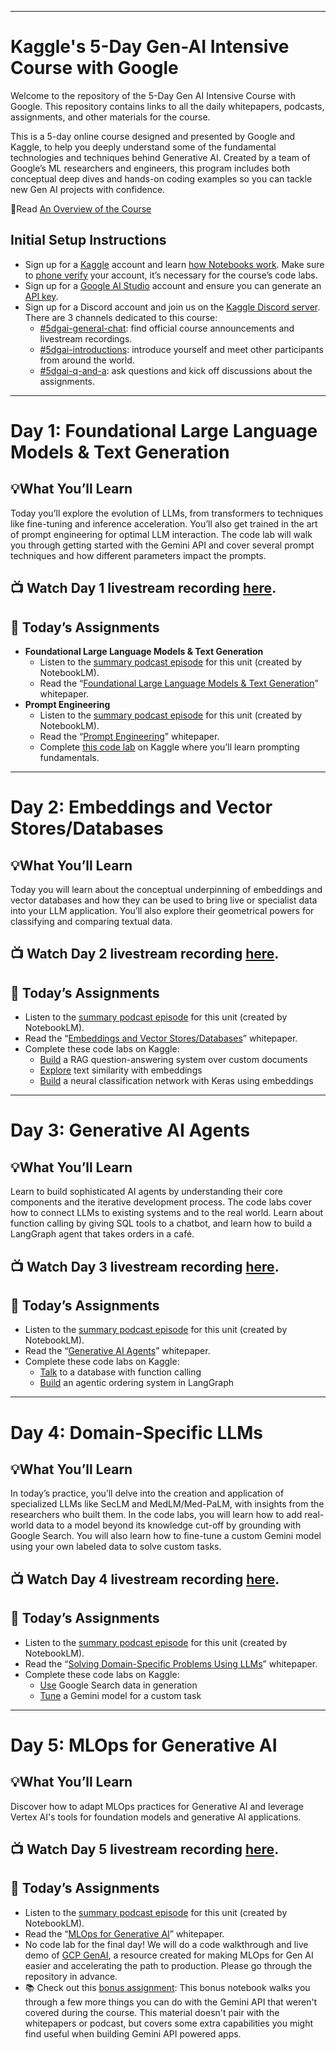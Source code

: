 ---
# Kaggle's 5-Day Gen-AI Intensive Course with Google
Welcome to the repository of the 5-Day Gen AI Intensive Course with Google.  This repository contains links to all the daily whitepapers, podcasts, assignments, and other materials for the course.

This is a 5-day online course designed and presented by Google and Kaggle, to help you deeply understand some of the fundamental technologies and techniques behind Generative AI.  Created by a team of Google’s ML researchers and engineers, this program includes both conceptual deep dives and hands-on coding examples so you can tackle new Gen AI projects with confidence.

📘Read [An Overview of the Course](https://rsvp.withgoogle.com/events/google-generative-ai-intensive/home)

## Initial Setup Instructions
* Sign up for a [Kaggle](https://www.kaggle.com/) account and learn [how Notebooks work](https://www.kaggle.com/docs/notebooks).  Make sure to [phone verify](https://www.kaggle.com/settings) your account, it’s necessary for the course’s code labs.
* Sign up for a [Google AI Studio](https://aistudio.google.com/) account and ensure you can generate an [API key](https://aistudio.google.com/app/apikey).
* Sign up for a Discord account and join us on the [Kaggle Discord server](https://discord.com/invite/kaggle). There are 3 channels dedicated to this course:
  + [#5dgai-general-chat](https://discord.com/channels/1101210829807956100/1303438361117069363): find official course announcements and livestream recordings.
  + [#5dgai-introductions](https://discord.com/channels/1101210829807956100/1303438635772809311): introduce yourself and meet other participants from around the world.
  + [#5dgai-q-and-a](https://discord.com/channels/1101210829807956100/1305578408042041394): ask questions and kick off discussions about the assignments.

 
 ---
# Day 1: Foundational Large Language Models & Text Generation
## 💡What You’ll Learn
Today you’ll explore the evolution of LLMs, from transformers to techniques like fine-tuning and inference acceleration.  You’ll also get trained in the art of prompt engineering for optimal LLM interaction.  The code lab will walk you through getting started with the Gemini API and cover several prompt techniques and how different parameters impact the prompts.
## 📺 Watch Day 1 livestream recording [here](https://www.youtube.com/watch?v=kpRyiJUUFxY&list=PLqFaTIg4myu-b1PlxitQdY0UYIbys-2es&index=1).
## 🎒 Today’s Assignments
* **Foundational Large Language Models & Text Generation**
  - Listen to the [summary podcast episode](https://www.youtube.com/watch?v=mQDlCZZsOyo) for this unit (created by NotebookLM).
  - Read the “[Foundational Large Language Models & Text Generation](https://www.kaggle.com/whitepaper-foundational-llm-and-text-generation)” whitepaper.
* **Prompt Engineering**
  - Listen to the [summary podcast episode](https://www.youtube.com/watch?v=F_hJ2Ey4BNc) for this unit (created by NotebookLM).
  - Read the “[Prompt Engineering](https://www.kaggle.com/whitepaper-prompt-engineering)” whitepaper.
  - Complete [this code lab](https://www.kaggle.com/code/markishere/day-1-prompting) on Kaggle where you’ll learn prompting fundamentals.


 ---
# Day 2: Embeddings and Vector Stores/Databases
## 💡What You’ll Learn
Today you will learn about the conceptual underpinning of embeddings and vector databases and how they can be used to bring live or specialist data into your LLM application.  You’ll also explore their geometrical powers for classifying and comparing textual data.
## 📺 Watch Day 2 livestream recording [here](https://www.youtube.com/watch?v=86GZC56rQCc&list=PLqFaTIg4myu-b1PlxitQdY0UYIbys-2es&index=2).
## 🎒 Today’s Assignments
- Listen to the [summary podcast episode](https://www.youtube.com/watch?v=1CC39K76Nqs) for this unit (created by NotebookLM).
- Read the “[Embeddings and Vector Stores/Databases](https://www.kaggle.com/whitepaper-embeddings-and-vector-stores)” whitepaper.
- Complete these code labs on Kaggle:
  * [Build](https://www.kaggle.com/code/markishere/day-2-document-q-a-with-rag) a RAG question-answering system over custom documents
  * [Explore](https://www.kaggle.com/code/markishere/day-2-embeddings-and-similarity-scores) text similarity with embeddings
  * [Build](https://www.kaggle.com/code/markishere/day-2-classifying-embeddings-with-keras) a neural classification network with Keras using embeddings


 ---
# Day 3: Generative AI Agents
## 💡What You’ll Learn
Learn to build sophisticated AI agents by understanding their core components and the iterative development process.  The code labs cover how to connect LLMs to existing systems and to the real world. Learn about function calling by giving SQL tools to a chatbot, and learn how to build a LangGraph agent that takes orders in a café.
## 📺 Watch Day 3 livestream recording [here](https://www.youtube.com/watch?v=HQUtMWoTAD4&list=PLqFaTIg4myu-b1PlxitQdY0UYIbys-2es&index=3).
## 🎒 Today’s Assignments
- Listen to the [summary podcast episode](https://www.youtube.com/watch?v=H4gZd4BCrDQ) for this unit (created by NotebookLM).
- Read the “[Generative AI Agents](https://www.kaggle.com/whitepaper-agents)” whitepaper.
- Complete these code labs on Kaggle:
  - [Talk](https://www.kaggle.com/code/markishere/day-3-function-calling-with-the-gemini-api) to a database with function calling
  - [Build](https://www.kaggle.com/code/markishere/day-3-building-an-agent-with-langgraph/) an agentic ordering system in LangGraph


 ---
# Day 4: Domain-Specific LLMs
## 💡What You’ll Learn
In today’s practice, you’ll delve into the creation and application of specialized LLMs like SecLM and MedLM/Med-PaLM, with insights from the researchers who built them.  In the code labs, you will learn how to add real-world data to a model beyond its knowledge cut-off by grounding with Google Search.  You will also learn how to fine-tune a custom Gemini model using your own labeled data to solve custom tasks.
## 📺 Watch Day 4 livestream recording [here](https://www.youtube.com/watch?v=odvuLMJWUSU&list=PLqFaTIg4myu-b1PlxitQdY0UYIbys-2es&index=4).
## 🎒 Today’s Assignments
- Listen to the [summary podcast episode](https://www.youtube.com/watch?v=b1a4ZOQ8XdI) for this unit (created by NotebookLM).
- Read the “[Solving Domain-Specific Problems Using LLMs](https://www.kaggle.com/whitepaper-solving-domains-specific-problems-using-llms)” whitepaper.
- Complete these code labs on Kaggle:
  - [Use](https://www.kaggle.com/code/markishere/day-4-google-search-grounding) Google Search data in generation
  - [Tune](https://www.kaggle.com/code/markishere/day-4-fine-tuning-a-custom-model) a Gemini model for a custom task


 ---
# Day 5: MLOps for Generative AI
## 💡What You’ll Learn
Discover how to adapt MLOps practices for Generative AI and leverage Vertex AI's tools for foundation models and generative AI applications.
## 📺 Watch Day 5 livestream recording [here](https://www.youtube.com/watch?v=uCFW0i9xrBc&list=PLqFaTIg4myu-b1PlxitQdY0UYIbys-2es&index=5).
## 🎒 Today’s Assignments
- Listen to the [summary podcast episode](https://www.youtube.com/watch?v=k9S6IhiUUj4) for this unit (created by NotebookLM).
- Read the “[MLOps for Generative AI](https://www.kaggle.com/whitepaper-operationalizing-generative-ai-on-vertex-ai-using-mlops)” whitepaper.
- No code lab for the final day! We will do a code walkthrough and live demo of [GCP GenAI](https://github.com/GoogleCloudPlatform/generative-ai/tree/main/gemini/sample-apps/e2e-gen-ai-app-starter-pack), a resource created for making MLOps for Gen AI easier and accelerating the path to production. Please go through the repository in advance.
- 📚 Check out this [bonus assignment](https://www.kaggle.com/code/markishere/bonus-day-extra-api-features-to-try/): This bonus notebook walks you through a few more things you can do with the Gemini API that weren't covered during the course. This material doesn't pair with the whitepapers or podcast, but covers some extra capabilities you might find useful when building Gemini API powered apps.
